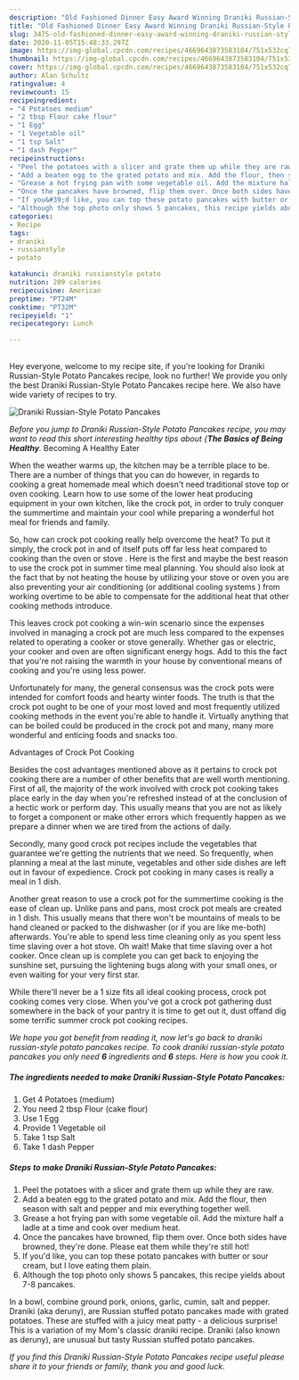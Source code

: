 ```yaml
---
description: "Old Fashioned Dinner Easy Award Winning Draniki Russian-Style Potato Pancakes"
title: "Old Fashioned Dinner Easy Award Winning Draniki Russian-Style Potato Pancakes"
slug: 3475-old-fashioned-dinner-easy-award-winning-draniki-russian-style-potato-pancakes
date: 2020-11-05T15:48:33.297Z
image: https://img-global.cpcdn.com/recipes/4669643873583104/751x532cq70/draniki-russian-style-potato-pancakes-recipe-main-photo.jpg
thumbnail: https://img-global.cpcdn.com/recipes/4669643873583104/751x532cq70/draniki-russian-style-potato-pancakes-recipe-main-photo.jpg
cover: https://img-global.cpcdn.com/recipes/4669643873583104/751x532cq70/draniki-russian-style-potato-pancakes-recipe-main-photo.jpg
author: Alan Schultz
ratingvalue: 4
reviewcount: 15
recipeingredient:
- "4 Potatoes medium"
- "2 tbsp Flour cake flour"
- "1 Egg"
- "1 Vegetable oil"
- "1 tsp Salt"
- "1 dash Pepper"
recipeinstructions:
- "Peel the potatoes with a slicer and grate them up while they are raw."
- "Add a beaten egg to the grated potato and mix. Add the flour, then season with salt and pepper and mix everything together well."
- "Grease a hot frying pan with some vegetable oil. Add the mixture half a ladle at a time and cook over medium heat."
- "Once the pancakes have browned, flip them over. Once both sides have browned, they&#39;re done. Please eat them while they&#39;re still hot!"
- "If you&#39;d like, you can top these potato pancakes with butter or sour cream, but I love eating them plain."
- "Although the top photo only shows 5 pancakes, this recipe yields about 7-8 pancakes."
categories:
- Recipe
tags:
- draniki
- russianstyle
- potato

katakunci: draniki russianstyle potato 
nutrition: 209 calories
recipecuisine: American
preptime: "PT24M"
cooktime: "PT32M"
recipeyield: "1"
recipecategory: Lunch

---
```

<br>
Hey everyone, welcome to my recipe site, if you're looking for Draniki Russian-Style Potato Pancakes recipe, look no further! We provide you only the best Draniki Russian-Style Potato Pancakes recipe here. We also have wide variety of recipes to try.
<br>


![Draniki Russian-Style Potato Pancakes](https://img-global.cpcdn.com/recipes/4669643873583104/751x532cq70/draniki-russian-style-potato-pancakes-recipe-main-photo.jpg)

<i>Before you jump to Draniki Russian-Style Potato Pancakes recipe, you may want to read this short interesting healthy tips about {<strong>The Basics of Being Healthy</strong>.</i>
Becoming A Healthy Eater


When the weather warms up, the kitchen may be a terrible place to be. There are a number of things that you can do however, in regards to cooking a great homemade meal which doesn't need traditional stove top or oven cooking. Learn how to use some of the lower heat producing equipment in your own kitchen, like the crock pot, in order to truly conquer the summertime and maintain your cool while preparing a wonderful hot meal for friends and family.

So, how can crock pot cooking really help overcome the heat? To put it simply, the crock pot in and of itself puts off far less heat compared to cooking than the oven or stove . Here is the first and maybe the best reason to use the crock pot in summer time meal planning. You should also look at the fact that by not heating the house by utilizing your stove or oven you are also preventing your air conditioning (or additional cooling systems ) from working overtime to be able to compensate for the additional heat that other cooking methods introduce.

This leaves crock pot cooking a win-win scenario since the expenses involved in managing a crock pot are much less compared to the expenses related to operating a cooker or stove generally. Whether gas or electric, your cooker and oven are often significant energy hogs. Add to this the fact that you're not raising the warmth in your house by conventional means of cooking and you're using less power.

Unfortunately for many, the general consensus was the crock pots were intended for comfort foods and hearty winter foods.  The truth is that the crock pot ought to be one of your most loved and most frequently utilized cooking methods in the event you're able to handle it.  Virtually anything that can be boiled could be produced in the crock pot and many, many more wonderful and enticing foods and snacks too.

Advantages of Crock Pot Cooking

Besides the cost advantages mentioned above as it pertains to crock pot cooking there are a number of other benefits that are well worth mentioning. First of all, the majority of the work involved with crock pot cooking takes place early in the day when you're refreshed instead of at the conclusion of a hectic work or perform day. This usually means that you are not as likely to forget a component or make other errors which frequently happen as we prepare a dinner when we are tired from the actions of daily.

Secondly, many good crock pot recipes include the vegetables that guarantee we're getting the nutrients that we need. So frequently, when planning a meal at the last minute, vegetables and other side dishes are left out in favour of expedience. Crock pot cooking in many cases is really a meal in 1 dish.

Another great reason to use a crock pot for the summertime cooking is the ease of clean up.  Unlike pans and pans, most crock pot meals are created in 1 dish. This usually means that there won't be mountains of meals to be hand cleaned or packed to the dishwasher (or if you are like me-both) afterwards. You're able to spend less time cleaning only as you spent less time slaving over a hot stove. Oh wait! Make that time slaving over a hot cooker. Once clean up is complete you can get back to enjoying the sunshine set, pursuing the lightening bugs along with your small ones, or even waiting for your very first star.

While there'll never be a 1 size fits all ideal cooking process, crock pot cooking comes very close. When you've got a crock pot gathering dust somewhere in the back of your pantry it is time to get out it, dust offand dig some terrific summer crock pot cooking recipes.


<i>We hope you got benefit from reading it, now let's go back to draniki russian-style potato pancakes recipe. To cook draniki russian-style potato pancakes you only need <strong>6</strong> ingredients and <strong>6</strong> steps. Here is how you cook it.
</i>

##### The ingredients needed to make Draniki Russian-Style Potato Pancakes:

1. Get 4 Potatoes (medium)
1. You need 2 tbsp Flour (cake flour)
1. Use 1 Egg
1. Provide 1 Vegetable oil
1. Take 1 tsp Salt
1. Take 1 dash Pepper


##### Steps to make Draniki Russian-Style Potato Pancakes:

1. Peel the potatoes with a slicer and grate them up while they are raw.
1. Add a beaten egg to the grated potato and mix. Add the flour, then season with salt and pepper and mix everything together well.
1. Grease a hot frying pan with some vegetable oil. Add the mixture half a ladle at a time and cook over medium heat.
1. Once the pancakes have browned, flip them over. Once both sides have browned, they&#39;re done. Please eat them while they&#39;re still hot!
1. If you&#39;d like, you can top these potato pancakes with butter or sour cream, but I love eating them plain.
1. Although the top photo only shows 5 pancakes, this recipe yields about 7-8 pancakes.


In a bowl, combine ground pork, onions, garlic, cumin, salt and pepper. Draniki (aka deruny), are Russian stuffed potato pancakes made with grated potatoes. These are stuffed with a juicy meat patty - a delicious surprise! This is a variation of my Mom&#39;s classic draniki recipe. Draniki (also known as deruny), are unusual but tasty Russian stuffed potato pancakes. 

<i>If you find this Draniki Russian-Style Potato Pancakes recipe useful please share it to your friends or family, thank you and good luck.</i>

